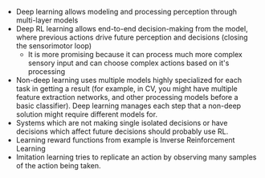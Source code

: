 * Deep learning allows modeling and processing perception through multi-layer models
* Deep RL learning allows end-to-end decision-making from the model, where previous actions drive future perception and decisions (closing the sensorimotor loop)
	* It is more promising because it can process much more complex sensory input and can choose complex actions based on it's processing
* Non-deep learning uses multiple models highly specialized for each task in getting a result (for example, in CV, you might have multiple feature extraction networks, and other processing models before a basic classifier). Deep learning manages each step that a non-deep solution might require different models for.
* Systems which are not making single isolated decisions or have decisions which affect future decisions should probably use RL.
* Learning reward functions from example is Inverse Reinforcement Learning
* Imitation learning tries to replicate an action by observing many samples of the action being taken.